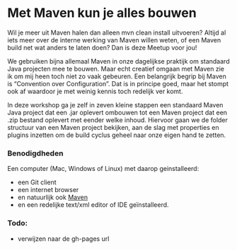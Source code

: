 # Met Maven kun je alles bouwen

Wil je meer uit Maven halen dan alleen mvn clean install uitvoeren? 
Altijd al iets meer over de interne werking van Maven willen weten, of een Maven build net wat anders te laten doen? 
Dan is deze Meetup voor jou!
 
We gebruiken bijna allemaal Maven in onze dagelijkse praktijk om standaard Java projecten mee te bouwen. 
Maar echt creatief omgaan met Maven zie ik om mij heen toch niet zo vaak gebeuren. 
Een belangrijk begrip bij Maven is “Convention over Configuration”. 
Dat is in principe goed, maar het stompt ook af waardoor je met weinig kennis toch redelijk ver komt.
 
In deze workshop ga je zelf in zeven kleine stappen een standaard Maven Java project dat een .jar oplevert ombouwen tot een Maven project dat een .zip bestand oplevert met eender welke inhoud. 
Hiervoor gaan we de folder structuur van een Maven project bekijken, aan de slag met properties en plugins inzetten om de build cyclus geheel naar onze eigen hand te zetten.
 
### Benodigdheden

Een computer (Mac, Windows of Linux) met daarop geinstalleerd:

   * een Git client
   * een internet browser
   * en natuurlijk ook [Maven](https://maven.apache.org/download.cgi)
   * en een redelijke text/xml editor of IDE geïnstalleerd.

### Todo:

  * verwijzen naar de gh-pages url
